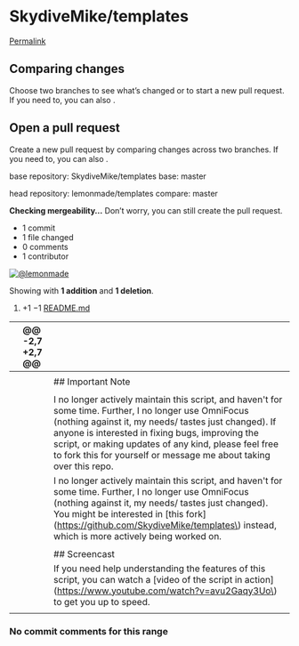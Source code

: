 # SkydiveMike/templates

[Permalink](https://github.com/SkydiveMike/templates/compare/SkydiveMike:fe5bb3a...lemonmade:1824c54)

## Comparing changes

 Choose two branches to see what’s changed or to start a new pull request. If you need to, you can also .

## Open a pull request

 Create a new pull request by comparing changes across two branches. If you need to, you can also .

 base repository: SkydiveMike/templates base: master

 head repository: lemonmade/templates compare: master

 **Checking mergeability…** Don’t worry, you can still create the pull request.

*  1 commit
*  1 file changed
*  0 comments
*  1 contributor

 [![@lemonmade](https://avatars.githubusercontent.com/u/3012583?s=60&u=44daab1c22303248437163512158fe4972259cb8&v=4)](https://github.com/lemonmade)

 Showing with **1 addition** and **1 deletion**.

1.  +1 −1 [README.md](skydivemike-templates.md#diff-b335630551682c19a781afebcf4d07bf978fb1f8ac04c6bf87428ed5106870f5)

|  | @@ -2,7 +2,7 @@ |  |
| :--- | :--- | :--- |
|  |  |  |
|  |  |  \#\# Important Note |
|  |  |  |
|  |  |  I no longer actively maintain this script, and haven't for some time. Further, I no longer use OmniFocus \(nothing against it, my needs/ tastes just changed\). If anyone is interested in fixing bugs, improving the script, or making updates of any kind, please feel free to fork this for yourself or message me about taking over this repo. |
|  |  |  I no longer actively maintain this script, and haven't for some time. Further, I no longer use OmniFocus \(nothing against it, my needs/ tastes just changed\). You might be interested in \[this fork\]\(https://github.com/SkydiveMike/templates\) instead, which is more actively being worked on. |
|  |  |  |
|  |  |  \#\# Screencast |
|  |  |  If you need help understanding the features of this script, you can watch a \[video of the script in action\]\(https://www.youtube.com/watch?v=avu2Gaqy3Uo\) to get you up to speed. |
|  |  |  |

### No commit comments for this range

